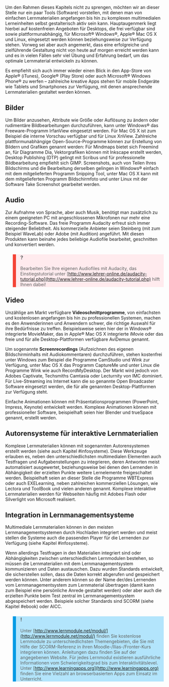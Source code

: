 <!-- filename: 04_Aktuelle_Programme_zur_Erstellung_von_Lernmaterialien_und_deren_Einbindung_in_Lernmanagementsysteme.md -->
<!-- title: Aktuelle Programme zur Erstellung von Lernmaterialien und deren Einbindung in Lernmanagementsysteme -->

Um den Rahmen dieses Kapitels nicht zu sprengen, möchten wir an dieser Stelle nur ein paar Tools (Software) vorstellen, mit denen man von einfachen Lernmaterialien angefangen bis hin zu komplexen multimedialen Lerneinheiten selbst gestalterisch aktiv sein kann. Hauptaugenmerk liegt hierbei auf kostenfreien Angeboten für Desktops, die frei verfügbar sind sowie plattformunabhängig, für Microsoft® Windows®, Apple® Mac OS X und Linux, eingesetzt werden können beziehungsweise zur Verfügung stehen. Vorweg sei aber auch angemerkt, dass eine erfolgreiche und zielführende Gestaltung nicht von heute auf morgen erreicht werden kann und es in vielen Fällen sehr viel Übung und Erfahrung bedarf, um das optimale Lernmaterial entwickeln zu können.

Es empfiehlt sich auch immer wieder einen Blick in den App-Store von Apple® (iTunes), Google® (Play Store) oder auch Microsoft® Windows Phone® zu werfen – zahlreiche kreative Apps stehen für mobile Endgeräte wie Tablets und Smartphones zur Verfügung, mit denen ansprechende Lernmaterialien gestaltet werden können.

## Bilder

Um Bilder anzusehen, Attribute wie Größe oder Auflösung zu ändern oder rudimentäre Bildbearbeitungen durchzuführen, kann unter Windows® das Freeware-Programm IrfanView eingesetzt werden. Für Mac OS X ist zum Beispiel die interne Vorschau verfügbar und für Linux XnView. Zahlreiche plattformunabhängige Open-Source-Programme können zur Erstellung von Bildern und Grafiken genannt werden: Für Mindmaps bietet sich Freemind an, für Diagramme Dia, Vektorgrafiken können mit Inkscape erstellt werden, Desktop Publishing (DTP) gelingt mit Scribus und für professionelle Bildbearbeitung empfiehlt sich GIMP. Screenshots, auch von Teilen Ihres Bildschirms und die Bearbeitung derselben gelingen in Windows® einfach mit dem mitgelieferten Programm Snipping Tool, unter Mac OS X kann mit dem mitgelieferten Programm Bildschirmfoto und unter Linux mit der Software Take Screenshot gearbeitet werden.

## Audio

Zur Aufnahme von Sprache, aber auch Musik, benötigt man zusätzlich zu einem geeigneten PC mit angeschlossenen Mikrofonen nur mehr eine Recording-Software. Das freie Programm Audacity erfreut sich immer steigender Beliebtheit. Als kommerzielle Anbieter seien Steinberg (mit zum Beispiel WaveLab) oder Adobe (mit Audition) angeführt. Mit diesen Produkten kann beinahe jedes beliebige Audiofile bearbeitet, geschnitten und konvertiert werden.

<blockquote style="background: #FFEBEE; border-left: 10px solid #F44336">

### ?

Bearbeiten Sie Ihre eigenen Audiofiles mit Audacity, das Einstiegstutorial unter [http://www.lehrer-online.de/audacity-tutorial.php](http://www.lehrer-online.de/audacity-tutorial.php) hilft Ihnen dabei!

</blockquote>

## Video

Unzählige am Markt verfügbare **Videoschnittprogramme**, von einfachsten und kostenlosen angefangen bis hin zu professionellen Systemen, machen es den Anwenderinnen und Anwendern schwer, die richtige Auswahl für ihre Bedürfnisse zu treffen. Beispielsweise seien hier der in Windows® integrierte MovieMaker, das in Apple® Mac OS X integrierte iMovie oder das freie und für alle Desktop-Plattformen verfügbare AviDemux genannt.

Um sogenannte **Screenrecordings** (Aufzeichnen des eigenen Bildschirminhalts mit Audiokommentaren) durchzuführen, stehen kostenfrei unter Windows zum Beispiel die Programme CamStudio und Wink zur Verfügung, unter Mac OS X das Programm CaptureMe und unter Linux die Programme Wink wie auch RecordMyDesktop. Der Markt wird jedoch von Adobes Captivate, Techsmiths Camtasia oder Lecturnity von IMC dominiert. Für Live-Streaming ins Internet kann die so genannte Open Broadcaster Software eingesetzt werden, die für alle genannten Desktop-Plattformen zur Verfügung steht.

Einfache Animationen können mit Präsentationsprogrammen (PowerPoint, Impress, Keynote) entwickelt werden. Komplexe Animationen können mit professioneller Software, beispielhaft seien hier Blender und trueSpace genannt, erstellt werden.

## Autorensysteme für interaktive Lernmaterialien

Komplexe Lernmaterialien können mit sogenannten Autorensystemen erstellt werden (siehe auch Kapitel #infosysteme). Diese Werkzeuge erlauben es, neben den unterschiedlichsten multimedialen Elementen auch Testfragen und Aufgabenstellungen zu integrieren, deren Antworten meist automatisiert ausgewertet, beziehungsweise bei denen den Lernenden in Abhängigkeit der erzielten Punkte weitere Lernelemente freigeschaltet werden. Beispielhaft seien an dieser Stelle die Programme WBTExpress oder auch EXELearning, neben zahlreichen kommerziellen Lösungen, wie Lectora und ToolBook und vielen anderen genannt. Komplexe interaktive Lernmaterialien werden für Webseiten häufig mit Adobes Flash oder Silverlight von Microsoft realisiert.

## Integration in Lernmanagementsysteme

Multimediale Lernmaterialien können in den meisten Lernmanagementsystemen durch Hochladen integriert werden und meist stellen die Systeme auch die passenden Player für die Lernenden zur Verfügung (siehe Kapitel #infosysteme).

Wenn allerdings Testfragen in den Materialien integriert sind oder Abhängigkeiten zwischen unterschiedlichen Lernmodulen bestehen, so müssen die Lernmaterialien mit dem Lernmanagementsystem kommunizieren und Daten austauschen. Dazu wurden Standards entwickelt, die sicherstellen sollen, dass die Daten korrekt abgerufen und gespeichert werden können. Unter anderem können so der Name der/des Lernenden vom Lernmanagementsystem zum Lernmaterial übertragen (damit kann zum Beispiel eine persönliche Anrede gestaltet werden) oder aber auch die erzielten Punkte beim Test zentral im Lernmanagementsystem abgespeichert werden. Beispiele solcher Standards sind SCORM (siehe Kapitel #ebook) oder AICC.

<blockquote style="background: #B3E5FC; border-left: 10px solid #039BE5">

### !

Unter [http://www.lernmodule.net/modul/](http://www.lernmodule.net/modul/) finden Sie kostenlose Lernmodule zu unterschiedlichsten Themengebieten, die Sie mit Hilfe der SCORM-Referenz in ihren Moodle-/Ilias-/Fronter-Kurs integrieren können. Anleitungen dazu finden Sie auf der angegebenen Website. Für jedes Lernmodul existieren ausführliche Informationen vom Schwierigkeitsgrad bis zum Interaktivitätslevel. Unter [http://www.learningapps.org](http://www.learningapps.org) finden Sie eine Vielzahl an browserbasierten Apps zum Einsatz im Unterricht.

</blockquote>
